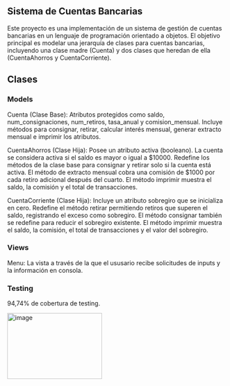 ## Sistema de Cuentas Bancarias

Este proyecto es una implementación de un sistema de gestión de cuentas bancarias en un lenguaje de programación orientado a objetos. El objetivo principal es modelar una jerarquía de clases para cuentas bancarias, incluyendo una clase madre (Cuenta) y dos clases que heredan de ella (CuentaAhorros y CuentaCorriente).

## Clases

### Models

Cuenta (Clase Base): Atributos protegidos como saldo, num_consignaciones, num_retiros, tasa_anual y comision_mensual. Incluye métodos para consignar, retirar, calcular interés mensual, generar extracto mensual e imprimir los atributos.

CuentaAhorros (Clase Hija): Posee un atributo activa (booleano). La cuenta se considera activa si el saldo es mayor o igual a $10000. Redefine los métodos de la clase base para consignar y retirar solo si la cuenta está activa. El método de extracto mensual cobra una comisión de $1000 por cada retiro adicional después del cuarto. El método imprimir muestra el saldo, la comisión y el total de transacciones.

CuentaCorriente (Clase Hija): Incluye un atributo sobregiro que se inicializa en cero. Redefine el método retirar permitiendo retiros que superen el saldo, registrando el exceso como sobregiro. El método consignar también se redefine para reducir el sobregiro existente. El método imprimir muestra el saldo, la comisión, el total de transacciones y el valor del sobregiro.

### Views

Menu: La vista a través de la que el ususario recibe solicitudes de inputs y la información en consola.

### Testing

94,74% de cobertura de testing.

<img width="218" height="152" alt="image" src="https://github.com/user-attachments/assets/287ebc87-ca74-4850-9986-aa3af85efeb9" />



